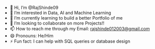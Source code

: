 - 👋 Hi, I’m @RajShinde09
- 👀 I’m interested in Data, AI and Machine Learning
- 🌱 I’m currently learning to build a better Portfolio of me
- 💞️ I’m looking to collaborate on more Projects!!
- 📫 How to reach me through my Email: rajshinde012003@gmail.com
- 😄 Pronouns: He/Him
- ⚡ Fun fact: I can help with SQL queries or database design

<!---
RajShinde09/RajShinde09 is a ✨ special ✨ repository because its `README.md` (this file) appears on your GitHub profile.
You can click the Preview link to take a look at your changes.
--->
